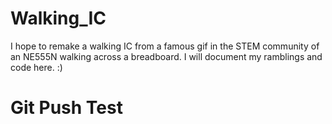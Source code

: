 # Walking_IC
I hope to remake a walking IC from a famous gif in the STEM community of an NE555N walking across a breadboard. I will document my ramblings and code here. :)

# Git Push Test
